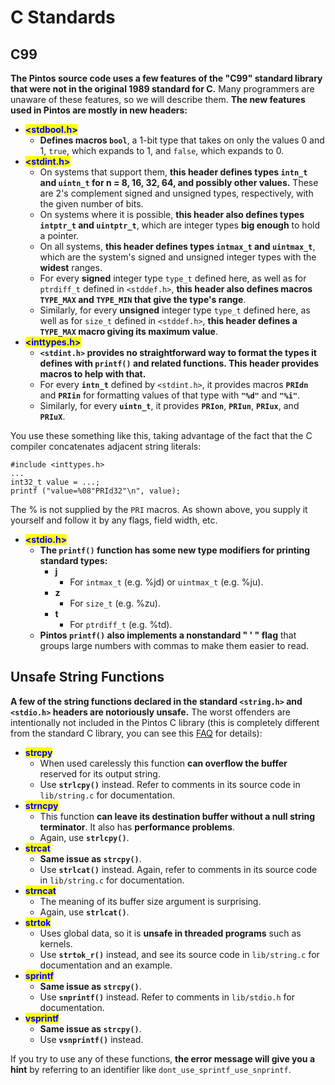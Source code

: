 # C Standards

## C99

**The Pintos source code uses a few features of the "C99" standard library that were not in the original 1989 standard for C.** Many programmers are unaware of these features, so we will describe them. **The new features used in Pintos are mostly in new headers:**

* <mark style="color:blue;">**\<stdbool.h>**</mark>
  * **Defines macros `bool`**, a 1-bit type that takes on only the values 0 and 1, `true`, which expands to 1, and `false`, which expands to 0.
* <mark style="color:blue;">**\<stdint.h>**</mark>
  * On systems that support them, **this header defines types `intn_t` and `uintn_t` for n = 8, 16, 32, 64, and possibly other values.** These are 2's complement signed and unsigned types, respectively, with the given number of bits.
  * On systems where it is possible, **this header also defines types `intptr_t` and `uintptr_t`**, which are integer types **big enough** to hold a pointer.
  * On all systems, **this header defines types `intmax_t` and `uintmax_t`**, which are the system's signed and unsigned integer types with the **widest** ranges.
  * For every **signed** integer type `type_t` defined here, as well as for `ptrdiff_t` defined in `<stddef.h>`, **this header also defines macros `TYPE_MAX` and `TYPE_MIN` that give the type's range**.&#x20;
  * Similarly, for every **unsigned** integer type `type_t` defined here, as well as for `size_t` defined in `<stddef.h>`, **this header defines a `TYPE_MAX` macro giving its maximum value**.
* <mark style="color:blue;">**\<inttypes.h>**</mark>
  * **`<stdint.h>` provides no straightforward way to format the types it defines with `printf()` and related functions. This header provides macros to help with that.**&#x20;
  * For every **`intn_t`** defined by `<stdint.h>`, it provides macros **`PRIdn`** and **`PRIin`** for formatting values of that type with **`"%d"`** and **`"%i"`**.&#x20;
  * Similarly, for every **`uintn_t`**, it provides **`PRIon`**, **`PRIun`**, **`PRIux`**, and **`PRIuX`**.

You use these something like this, taking advantage of the fact that the C compiler concatenates adjacent string literals:

```
#include <inttypes.h>
...
int32_t value = ...;
printf ("value=%08"PRId32"\n", value);
```

The % is not supplied by the `PRI` macros. As shown above, you supply it yourself and follow it by any flags, field width, etc.

* <mark style="color:blue;">**\<stdio.h>**</mark>
  * **The `printf()` function has some new type modifiers for printing standard types:**
    * **j**
      * For `intmax_t` (e.g. %jd) or `uintmax_t` (e.g. %ju).
    * **z**
      * For `size_t` (e.g. %zu).
    * **t**
      * For `ptrdiff_t` (e.g. %td).
  * **Pintos `printf()` also implements a nonstandard " ' " flag** that groups large numbers with commas to make them easier to read.

## Unsafe String Functions

**A few of the string functions declared in the standard `<string.h>` and `<stdio.h>` headers are notoriously unsafe.** The worst offenders are intentionally not included in the Pintos C library (this is completely different from the standard C library, you can see this [FAQ](../project-description/lab0-booting/faq.md#kernel-monitor-faq) for details):

* <mark style="color:blue;">**strcpy**</mark>
  * When used carelessly this function **can overflow the buffer** reserved for its output string.
  * Use **`strlcpy()`** instead. Refer to comments in its source code in `lib/string.c` for documentation.
* <mark style="color:blue;">**strncpy**</mark>
  * This function **can leave its destination buffer without a null string terminator**. It also has **performance problems**.&#x20;
  * Again, use **`strlcpy()`**.
* <mark style="color:blue;">**strcat**</mark>
  * **Same issue as `strcpy()`**.&#x20;
  * Use **`strlcat()`** instead. Again, refer to comments in its source code in `lib/string.c` for documentation.
* <mark style="color:blue;">**strncat**</mark>
  * The meaning of its buffer size argument is surprising.&#x20;
  * Again, use **`strlcat()`**.
* <mark style="color:blue;">**strtok**</mark>
  * Uses global data, so it is **unsafe in threaded programs** such as kernels.&#x20;
  * Use **`strtok_r()`** instead, and see its source code in `lib/string.c` for documentation and an example.
* <mark style="color:blue;">**sprintf**</mark>
  * **Same issue as `strcpy()`**.&#x20;
  * Use **`snprintf()`** instead. Refer to comments in `lib/stdio.h` for documentation.
* <mark style="color:blue;">**vsprintf**</mark>
  * **Same issue as `strcpy()`**.&#x20;
  * Use **`vsnprintf()`** instead.

If you try to use any of these functions, **the error message will give you a hint** by referring to an identifier like `dont_use_sprintf_use_snprintf`.
